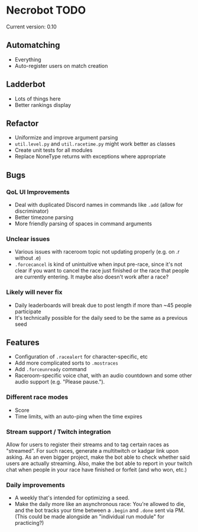 # Necrobot TODO

Current version: 0.10

## Automatching

- Everything
- Auto-register users on match creation

## Ladderbot

- Lots of things here
- Better rankings display

## Refactor

- Uniformize and improve argument parsing
- `util.level.py` and `util.racetime.py` might work better as classes
- Create unit tests for all modules
- Replace NoneType returns with exceptions where appropriate

## Bugs
 
### QoL UI Improvements

- Deal with duplicated Discord names in commands like `.add` (allow for discriminator)
- Better timezone parsing
- More friendly parsing of spaces in command arguments

### Unclear issues

- Various issues with raceroom topic not updating properly (e.g. on .r without .e)
- `.forcecancel` is kind of unintuitive when input pre-race, since it's not clear if you want to cancel the race
just finished or the race that people are currently entering. It maybe also doesn't work after a race?

### Likely will never fix

- Daily leaderboards will break due to post length if more than ~45 people participate
- It's technically possible for the daily seed to be the same as a previous seed

## Features

- Configuration of `.racealert` for character-specific, etc
- Add more complicated sorts to `.mostraces`
- Add `.forceunready` command
- Raceroom-specific voice chat, with an audio countdown and some other audio support (e.g. "Please pause.").

### Different race modes

- Score
- Time limits, with an auto-ping when the time expires

### Stream support / Twitch integration

Allow for users to register their streams and to tag certain races as "streamed". For such races, generate 
a multitwitch or kadgar link upon asking. As an even bigger project, make the bot able to check whether said 
users are actually streaming. Also, make the bot able to report in your twitch chat when people in your race 
have finished or forfeit (and who won, etc.)

### Daily improvements

- A weekly that's intended for optimizing a seed.
- Make the daily more like an asynchronous race: You're allowed to die, and the bot tracks your time between a
`.begin` and `.done` sent via PM. (This could be made alongside an "individual run module" for practicing?)
